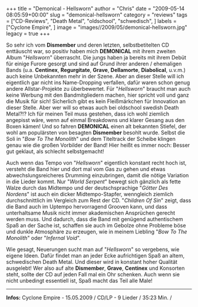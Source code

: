 +++
title = "Demonical - Hellsworn"
author = "Chris"
date = "2009-05-14 08:05:59+00:00"
slug = "demonical-hellsworn"
category = "reviews"
tags = ["CD-Reviews", "Death Metal", "oldschool", "schwedisch", ]
labels = ["Cyclone Empire", ]
image = "images//2009/05/demonical-hellsworn.jpg"
legacy = true
+++

So sehr ich vom **Dismember** und deren letzten, selbstbetitelten CD enttäuscht war, so positiv haben mich **DEMONICAL** mit ihrem zweiten Album "_Hellsworn_" überrascht. Die jungs haben ja bereits mit ihrem Debüt für einige Furore gesorgt und sind auf Grund ihrer anderen / ehemaligen Bands (u.a. **Centinex**, **Regurgitate**, **Grave**, **Dellamorte**, **Diabolical**, u.v.m.) auch keine Unbekannten mehr in der Szene. Aber an dieser Stelle will ich eigentlich gar nicht ins Name-Dropping verfallen, dafür waren schon genug andere Allstar-Projekte zu überbewertet. Für "_Hellsworn_" braucht man auch keine Werbung mit den Bandmitgliedern machen, hier spricht voll und ganz die Musik für sich! Sicherlich gibt es kein Fleißmärkchen für Innovation an dieser Stelle. Aber wer will so etwas auch bei oldschool swedish Death Metal?!? Ich für meinen Teil muss gestehen, dass ich wohl ziemlich angepisst wäre, wenn auf einmal Breakdowns und klarer Gesang aus den Boxen kämen! Und so fahren **DEMONICAL** einen alt bekannten Stiefel, der wohl am populärsten von besagten **Dismember** besohlt wurde. Selbst die Soli in "_Bow To The Monolith_" und dem Titeltrack der Scheibe klingen genau wie die großen Vorbilder der Band! Hier heißt es immer noch: Besser gut geklaut, als schlecht selbstgemacht!

Auch wenn das Tempo von "_Hellsworn_" eigentlich konstant recht hoch ist, versteht die Band hier und dort mal vom Gas zu gehen und etwas abwechslungsreicheres Drumming einzubringen, damit die nötige Variation in die Lieder kommt. Nur "_World Serpent_" bewegt sich gänzlich als fette Walze durch das Midtempo und der deutschsprachige "_Götter Des Nordens_" ist auch ein dicker Midtempo-Stapfer, wenngleich ziemlich durchschnittlich im Vergleich zum Rest der CD. "_Children Of Sin_" zeigt, dass die Band auch im Uptempo hervorragend Grooven kann, und dass unterhaltsame Musik nicht immer akademischen Ansprüchen gerecht werden muss. Und dadurch, dass die Band mit genügend authentischem Spaß an der Sache ist, schaffen sie auch im Gebolze ohne Probleme böse und dunkle Atmosphäre zu erzeugen, wie in meinem Liebling "_Bow To The Monolith_" oder "_Infernal Void_".

Wie gesagt, Neuerungen sucht man auf "_Hellsworn_" so vergebens, wie eigene Ideen. Dafür findet man an jeder Ecke aufrichtigen Spaß an altem, schwedischen Death Metal. Und dieser wird in konstant hoher Qualität ausgelebt! Wer also auf alte **Dismember**, **Grave**, **Centinex** und Konsorten steht, sollte der CD auf jeden Fall mal ein Ohr schenken. Auch wenn sie nicht unbedingt essentiell ist, Spaß macht das Teil alle Male!





---
**Infos:**
Cyclone Empire - 15.05.2009 / 
CD/LP - 9 Lieder / 35:23 Min. / 
